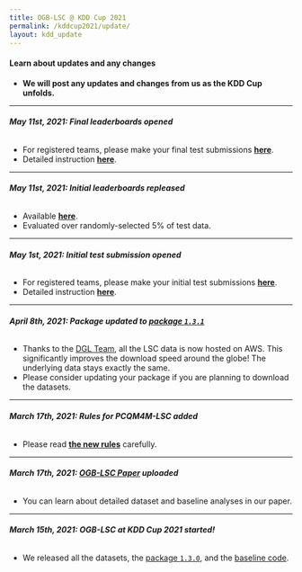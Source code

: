 ```yaml
---
title: OGB-LSC @ KDD Cup 2021
permalink: /kddcup2021/update/
layout: kdd_update
---
```


#### **Learn about updates and any changes**
- **We will post any updates and changes from us as the KDD Cup unfolds.**

-------

###### **May 11st, 2021: Final leaderboards opened**
- For registered teams, please make your final test submissions **[here](https://ogb-save.stanford.edu/final/)**. 
- Detailed instruction **[here](../participate/#final)**.

-------

###### **May 11st, 2021: Initial leaderboards repleased**
- Available **[here](../leaderboard)**.
- Evaluated over randomly-selected 5% of test data.

-------

###### **May 1st, 2021: Initial test submission opened**
- For registered teams, please make your initial test submissions **[here](https://ogb-save.stanford.edu/initial/)**. 
- Detailed instruction **[here](../participate/#initial)**.


-------

###### **April 8th, 2021: Package updated to [package `1.3.1`](https://github.com/snap-stanford/ogb/releases/tag/1.3.1)**
- Thanks to the [DGL Team](https://www.dgl.ai/), all the LSC data is now hosted on AWS. This significantly improves the download speed around the globe! The underlying data stays exactly the same.
- Please consider updating your package if you are planning to download the datasets.

-------

###### **March 17th, 2021: Rules for PCQM4M-LSC added**
- Please read **[the new rules](/kddcup2021/rules/#pcqm4m_time)** carefully.

-------

###### **March 17th, 2021: [OGB-LSC Paper](https://arxiv.org/abs/2005.00687) uploaded**
- You can learn about detailed dataset and baseline analyses in our paper.

-------

###### **March 15th, 2021: OGB-LSC at KDD Cup 2021 started!**
- We released all the datasets, the [package `1.3.0`](https://github.com/snap-stanford/ogb/releases/tag/1.3.0), and the [baseline code](https://github.com/snap-stanford/ogb/tree/master/examples/lsc).